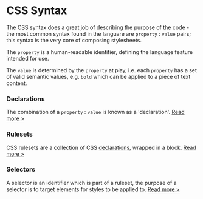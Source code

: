 # CSS Syntax

The CSS syntax does a great job of describing the purpose of the code - the most common syntax found in the languare are `property` : `value` pairs; this syntax is the very core of composing stylesheets.

The `property` is a human-readable identifier, defining the language feature intended for use.

The `value` is determined by the `property` at play, i.e. each `property` has a set of valid semantic values, e.g. `bold` which can be applied to a piece of text content.

### Declarations

The combination of a `property` : `value` is known as a 'declaration'. [Read more >](declarations)

### Rulesets

CSS rulesets are a collection of CSS [declarations](declarations), wrapped in a block. [Read more >](rulesets)

### Selectors

A selector is an identifier which is part of a ruleset, the purpose of a selector is to target elements for styles to be applied to. [Read more >](selectors)
